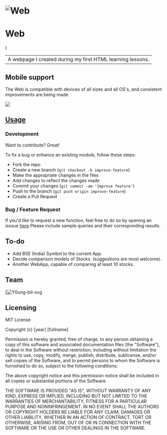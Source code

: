 # ![Web](https://github.com/Y0ung-bit-svg/Web)
# Web
<table>)
<tr>
<td>
  A webpage I created during my first HTML learning lessons.
</td>
</tr>
</table>

## Mobile support
The Web is compatible with devices of all sizes and all OS's, and consistent improvements are being made.

![](https://github.com/Y0ung-bit-svg/Web.git)


## [Usage](https://github.com/Y0ung-bit-svg/Web.git/)

### Development
Want to contribute? Great!

To fix a bug or enhance an existing module, follow these steps:

- Fork the repo
- Create a new branch (`git checkout -b improve-feature`)
- Make the appropriate changes in the files
- Add changes to reflect the changes made
- Commit your changes (`git commit -am 'Improve feature'`)
- Push to the branch (`git push origin improve-feature`)
- Create a Pull Request

### Bug / Feature Request
If you'd like to request a new function, feel free to do so by opening an isssue [here](https://github.com/Y0ung-bit-svg/Web) Please include sample queries and their corresponding results.


## To-do
- Add BSE (India) Symbol to the current App.
- Decide comparison models of Stocks. (suggestions are most welcome).
- Another WebApp, capable of comparing at least 10 stocks.

## Team

[![Y0ung-bit-svg](https://github.com/Y0ung-bit-svg/Web)

## Licensing
MIT License

Copyright (c) [year] [fullname]

Permission is hereby granted, free of charge, to any person obtaining a copy
of this software and associated documentation files (the "Software"), to deal
in the Software without restriction, including without limitation the rights
to use, copy, modify, merge, publish, distribute, sublicense, and/or sell
copies of the Software, and to permit persons to whom the Software is
furnished to do so, subject to the following conditions:

The above copyright notice and this permission notice shall be included in all
copies or substantial portions of the Software.

THE SOFTWARE IS PROVIDED "AS IS", WITHOUT WARRANTY OF ANY KIND, EXPRESS OR
IMPLIED, INCLUDING BUT NOT LIMITED TO THE WARRANTIES OF MERCHANTABILITY,
FITNESS FOR A PARTICULAR PURPOSE AND NONINFRINGEMENT. IN NO EVENT SHALL THE
AUTHORS OR COPYRIGHT HOLDERS BE LIABLE FOR ANY CLAIM, DAMAGES OR OTHER
LIABILITY, WHETHER IN AN ACTION OF CONTRACT, TORT OR OTHERWISE, ARISING FROM,
OUT OF OR IN CONNECTION WITH THE SOFTWARE OR THE USE OR OTHER DEALINGS IN THE
SOFTWARE.
